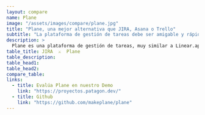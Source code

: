 ```yaml
---
layout: compare
name: Plane
image: "/assets/images/compare/plane.jpg"
title: "Plane, una mejor alternativa que JIRA, Asana o Trello"
subtitle: "La plataforma de gestión de tareas debe ser amigable y rápida, pero, sobre todo, moderna."
description: >
  Plane es una plataforma de gestión de tareas, muy similar a Linear.app. Es 100% libre, y tiene todo lo necesario para una <b>gestión ágil y útil.</b><br><br>👉 <a href="https://proyectos.patagon.dev/">Prueba una Demo de la plataforma Plane acá</a>.<br>
table_title: JIRA  ⚔️  Plane
table_description:
table_head1:
table_head2: 
compare_table:
links:
  - title: Evalúa Plane en nuestro Demo
    link: "https://proyectos.patagon.dev/"
  - title: Github
    link: "https://github.com/makeplane/plane"
---
```


